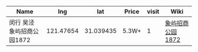 Name | lng | lat | Price | visit | Wiki 
-- | -- | -- | -- | -- | --
闵行 吴泾 象屿招商公园1872 | 121.47654 | 31.039435 | 5.3W+ | 1 | [象屿招商公园1872](https://junxnone.github.io/F/#/0032_%E4%B8%80%E6%89%8B%E6%88%BF_%E9%97%B5%E8%A1%8C%E5%90%B4%E6%B3%BE_%E8%B1%A1%E5%B1%BF%E6%8B%9B%E5%95%86%E5%85%AC%E5%9B%AD1872)
